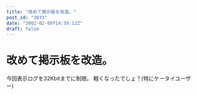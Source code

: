 ```yaml
---
title: "改めて掲示板を改造。"
post_id: "3033"
date: "2002-02-09T14:59:12Z"
draft: false
---
```


# 改めて掲示板を改造。

今回表示ログを32Kbitまでに制限。 軽くなったでしょ？(特にケータイユーザー)
